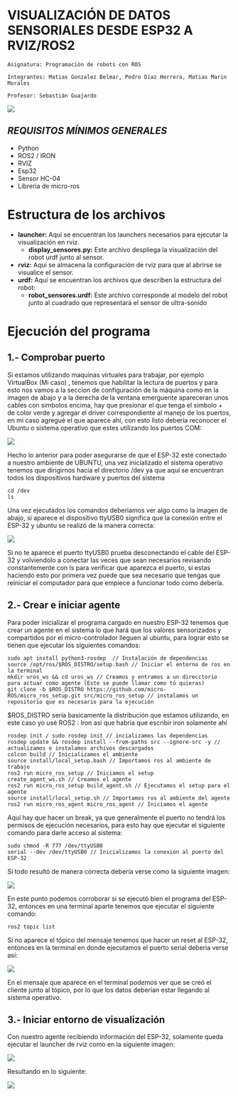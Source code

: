 # VISUALIZACIÓN DE DATOS SENSORIALES DESDE ESP32 A RVIZ/ROS2 
```
Asignatura: Programación de robots con ROS

Integrantes: Matias Gonzalez Belmar, Pedro Díaz Herrera, Matias Marin Morales

Profesor: Sebastián Guajardo
```
![](https://github.com/Matias3am/sensor_visualization-ros2_rviz/blob/main/imagenes/modelo.jpeg)

## _**REQUISITOS MÍNIMOS GENERALES**_ 
* Python
* ROS2 / IRON
* RVIZ
* Esp32
* Sensor HC-04
* Libreria de micro-ros


# Estructura de los archivos
* **launcher:** Aquí se encuentran los launchers necesarios para ejecutar la visualización en rviz.
  * **display_sensores.py:** Este archivo despliega la visualización del robot urdf junto al sensor. 
* **rviz:** Aquí se almacena la configuración de rviz para que al abrirse se visualice el sensor.
* **urdf:** Aquí se encuentran los archivos que describen la estructura del robot:
  * **robot_sensores.urdf:** Este archivo corresponde al modelo del robot junto al cuadrado que representará el sensor de ultra-sonido 

# Ejecución del programa 
## 1.- Comprobar puerto 

Si estamos utilizando maquinas virtuales para trabajar, por ejemplo VirtualBox (Mi caso) , tenemos que habilitar la lectura de puertos y para esto nos vamos a la seccion de configuración de la máquina como en la imagen de abajo y a la derecha de la ventana emerguente apareceran unos cables con simbolos encima, hay que presionar el que tenga el simbolo + de color verde y agregar el driver correspondiente al manejo de los puertos, en mi caso agregué el que aparece ahí, con esto listo debería reconocer el Ubuntu o sistema operativo que estes utilizando los puertos COM:

![](https://github.com/Matias3am/sensor_visualization-ros2_rviz/blob/main/imagenes/Configuraci%C3%B3n_COM.png)

Hecho lo anterior para poder asegurarse de que el ESP-32 esté conectado a nuestro ambiente de UBUNTU, una vez inicializado el sistema operativo tenemos que dirigirnos hacia el directorio /dev ya que aquí se encuentran todos los dispositivos hardware y puertos del sistema
```
cd /dev
ls 
```

Una vez ejecutados los comandos deberiamos ver algo como la imagen de abajo, si aparece el dispositivo ttyUSB0 significa que la conexión entre el ESP-32 y ubuntu se realizó de la manera correcta: 

![](https://github.com/Matias3am/sensor_visualization-ros2_rviz/blob/main/imagenes/comprobar_puerto.jpeg)

Si no te aparece el puerto ttyUSB0 prueba desconectando el cable del ESP-32 y volviendolo a conectar las veces que sean necesarios revisando constantemente con ls para verificar que aparezca el puerto, si estas haciendo esto por primera vez puede que sea necesario que tengas que reiniciar el computador para que empiece a funcionar todo como debería. 

## 2.- Crear e iniciar agente 
Para poder inicializar el programa cargado en nuestro ESP-32 tenemos que crear un agente en el sistema lo que hará que los valores sensorizados y compartidos por el micro-controlador lleguen al ubuntu, para lograr esto se tienen que ejecutar los siguientes comandos: 
```
sudo apt install python3-rosdep  // Instalación de dependencias
source /opt/ros/$ROS_DISTRO/setup.bash // Iniciar el entorno de ros en la terminal
mkdir uros_ws && cd uros_ws // Creamos y entramos a un direcctorio para actuar como agente (Este se puede llamar como tú quieras)
git clone -b $ROS_DISTRO https://github.com/micro-ROS/micro_ros_setup.git src/micro_ros_setup // instalamos un repositorio que es necesario para la ejecución
```
$ROS_DISTRO sería basicamente la distribución que estamos utilizando, en este caso yo usé ROS2 : Iron asi que habria que escribir iron solamente ahí 
```
rosdep init / sudo rosdep init // incializamos las dependencias 
rosdep update && rosdep install --from-paths src --ignore-src -y // actualizamos e instalamos archivos descargados
colcon build // Inicializamos el ambiente  
source install/local_setup.bash // Importamos ros al ambiente de trabajo 
ros2 run micro_ros_setup // Iniciamos el setup
create_agent_ws.sh // Creamos el agente 
ros2 run micro_ros_setup build_agent.sh // Ejecutamos el setup para el agente  
source install/local_setup.sh // Importamos ros al ambiente del agente 
ros2 run micro_ros_agent micro_ros_agent // Iniciamos el agente 
```
Aquí hay que hacer un break, ya que generalmente el puerto no tendrá los permisos de ejecución necesarios, para esto hay que ejecutar el siguiente comando para darle acceso al sistema: 
```
sudo chmod -R 777 /dev/ttyUSB0
serial --dev /dev/ttyUSB0 // Inicializamos la conexión al puerto del ESP-32
```
Si todo resultó de manera correcta debería verse como la siguiente imagen:

![](https://github.com/Matias3am/sensor_visualization-ros2_rviz/blob/main/imagenes/iniciar_agente1.jpeg)

En este punto podemos corroborar si se ejecutó bien el programa del ESP-32, entonces en una terminal aparte tenemos que ejecutar el siguiente comando:

```
ros2 topic list 
```

Si no aparece el tópico del mensaje tenemos que hacer un reset al ESP-32, entonces en la terminal en donde ejecutamos el puerto serial deberia verse así: 

![](https://github.com/Matias3am/sensor_visualization-ros2_rviz/blob/main/imagenes/iniciar_agente2.jpeg)

En el mensaje que aparece en el terminal podemos ver que  se creó el cliente junto al tópico, por lo que los datos deberían estar llegando al sistema operativo.

## 3.- Iniciar entorno de visualización 

Con nuestro agente recibiendo información del ESP-32, solamente queda ejecutar el launcher de rviz como en la siguiente imagen:

![](https://github.com/Matias3am/sensor_visualization-ros2_rviz/blob/main/imagenes/launcher_comando.jpeg)

Resultando en lo siguiente: 

![](https://github.com/Matias3am/sensor_visualization-ros2_rviz/blob/main/imagenes/ambiente.jpeg)
